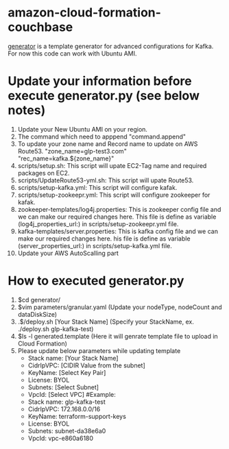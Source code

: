 # amazon-cloud-formation-couchbase

[generator](generator) is a template generator for advanced configurations for Kafka. For now this code can work with Ubuntu AMI.

# Update your information before execute generator.py (see below notes)
  1) Update your New Ubuntu AMI on your region.
  2) The command which need to apppend "command.append"
  3) To update your zone name and Record name to update on AWS Route53.
         "zone_name=glp-test3.com"
        "rec_name=kafka.${zone_name}"
  4) scripts/setup.sh: This script will upate EC2-Tag name and required packages on EC2.
  5) scripts/UpdateRoute53-yml.sh: This script will upate Route53.
  6) scripts/setup-kafka.yml: This script will configure kafak.
  7) scripts/setup-zookeepr.yml: This script will configure zookeeper for kafak.
  8) zookeeper-templates/log4j.properties: This is zookeeper config file and we can make our required changes here. This file is define as variable (log4j_properties_url:) in scripts/setup-zookeepr.yml file.
  9) kafka-templates/server.properties: This is kafka config file and we can make our required changes here. his file is define as variable (server_properties_url:) in scripts/setup-kafka.yml file.
  10) Update your AWS AutoScalling part
  

# How to executed generator.py
 1) $cd generator/
 2) $vim parameters/granular.yaml   (Update your nodeType, nodeCount and dataDiskSize)
 2) .$/deploy.sh [Your Stack Name]   (Specify your StackName, ex. ./deploy.sh glp-kafka-test)
 3) $ls -l generated.template    (Here it will genrate template file to upload in Cloud Formation)
 4) Please update below parameters while updating template
      - Stack name: [Your Stack Name]
      - CidrIpVPC: [CIDIR Value from the subnet]
      - KeyName: [Select Key Pair]
      - License: BYOL
      - Subnets: [Select Subnet]
      - VpcId: [Select VPC]
     #Example:
      - Stack name: glp-kafka-test
      - CidrIpVPC: 172.168.0.0/16
      - KeyName: terraform-support-keys
      - License: BYOL
      - Subnets: subnet-da38e6a0
      - VpcId: vpc-e860a6180



